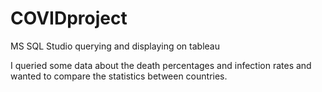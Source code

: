 # COVIDproject
MS SQL Studio querying and displaying on tableau

I queried some data about the death percentages and infection rates and wanted to compare the statistics between countries.
